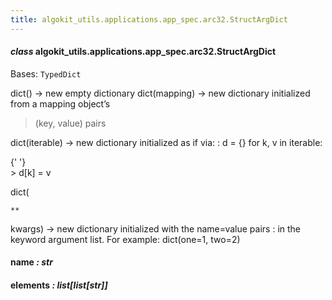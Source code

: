 ```yaml
---
title: algokit_utils.applications.app_spec.arc32.StructArgDict
---
```


#### _class_ algokit_utils.applications.app_spec.arc32.StructArgDict

Bases: `TypedDict`

dict() -> new empty dictionary
dict(mapping) -> new dictionary initialized from a mapping object’s

> (key, value) pairs

dict(iterable) -> new dictionary initialized as if via:
: d = {}
for k, v in iterable:

{' '}
<br />> d[k] = v

dict(

```
**
```

kwargs) -> new dictionary initialized with the name=value pairs
: in the keyword argument list. For example: dict(one=1, two=2)

#### name _: str_

#### elements _: list[list[str]]_
